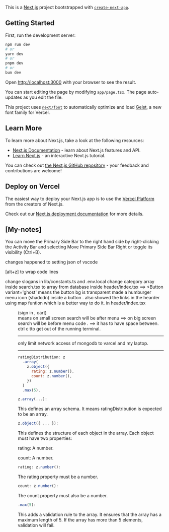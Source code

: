 This is a [Next.js](https://nextjs.org) project bootstrapped with [`create-next-app`](https://nextjs.org/docs/app/api-reference/cli/create-next-app).

## Getting Started

First, run the development server:

```bash
npm run dev
# or
yarn dev
# or
pnpm dev
# or
bun dev
```

Open [http://localhost:3000](http://localhost:3000) with your browser to see the result.

You can start editing the page by modifying `app/page.tsx`. The page auto-updates as you edit the file.

This project uses [`next/font`](https://nextjs.org/docs/app/building-your-application/optimizing/fonts) to automatically optimize and load [Geist](https://vercel.com/font), a new font family for Vercel.

## Learn More

To learn more about Next.js, take a look at the following resources:

- [Next.js Documentation](https://nextjs.org/docs) - learn about Next.js features and API.
- [Learn Next.js](https://nextjs.org/learn) - an interactive Next.js tutorial.

You can check out [the Next.js GitHub repository](https://github.com/vercel/next.js) - your feedback and contributions are welcome!

## Deploy on Vercel

The easiest way to deploy your Next.js app is to use the [Vercel Platform](https://vercel.com/new?utm_medium=default-template&filter=next.js&utm_source=create-next-app&utm_campaign=create-next-app-readme) from the creators of Next.js.

Check out our [Next.js deployment documentation](https://nextjs.org/docs/app/building-your-application/deploying) for more details.

## [My-notes]

You can move the Primary Side Bar to the right hand side by right-clicking the Activity Bar and selecting Move Primary Side Bar Right or toggle its visibility (Ctrl+B).

changes happened to setting json of vscode

[alt+z] to wrap code lines

change slogans in lib/constants.ts and .env.local
change category array inside search.tsx to array from database
inside header/index.tsx ==> <Button variant='ghost' means the button bg is transparent
made a humburger menu icon (shadcdn) inside a button .
also showed the links in the hearder using map funtion which is a better way to do it.
in header/index.tsx <div className='hidden md:block flex-1 max-w-xl'>
<Search />

</div>
<Menu /> (sign in , cart)
</div>
<div className='md:hidden block py-2'>
<Search />
</div> means on small screen search will be after menu ==> on big screen search will be before menu
code . ==> it has to have space between.
ctrl c tto get out of the running terminal.

---

only limit network access of mongodb to varcel and my laptop.

---

```js
ratingDistribution: z
  .array(
    z.object({
      rating: z.number(),
      count: z.number(),
    })
  )
  .max(5),
```

```js
z.array(...):
```

This defines an array schema. It means ratingDistribution is expected to be an array.

```js
z.object({ ... }):
```

This defines the structure of each object in the array. Each object must have two properties:

rating: A number.

count: A number.

```js
rating: z.number():
```

The rating property must be a number.

```js
count: z.number():
```

The count property must also be a number.

```js
.max(5):
```

This adds a validation rule to the array. It ensures that the array has a maximum length of 5. If the array has more than 5 elements, validation will fail.
